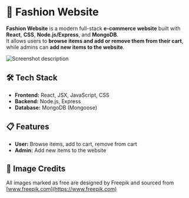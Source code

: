 # 👗 Fashion Website

**Fashion Website** is a modern full-stack **e-commerce website** built with **React**, **CSS**, **Node.js/Express**, and **MongoDB**.  
It allows users to **browse items and add or remove them from their cart**, while admins can **add new items to the website**.

![Screenshot description](Fashion_Website_img.png)

## 🛠️ Tech Stack

- **Frontend:** React, JSX, JavaScript, CSS
- **Backend:** Node.js, Express
- **Database:** MongoDB (Mongoose)

## 📋 Features

- **User:** Browse items, add to cart, remove from cart
- **Admin:** Add new items to the website

## 📸 Image Credits

All images marked as free are designed by Freepik and sourced from [www.freepik.com](https://www.freepik.com)
